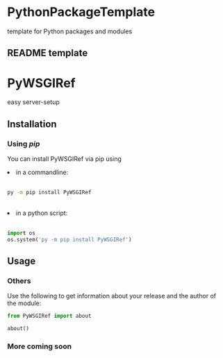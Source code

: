 # PythonPackageTemplate
template for Python packages and modules

## README template
# PyWSGIRef
easy server-setup
## Installation
### Using *pip*
You can install PyWSGIRef via pip using
<li>in a commandline:</li><br/>

```bash
py -m pip install PyWSGIRef
```
<br/>
<li>in a python script:</li><br/>

```python
import os
os.system('py -m pip install PyWSGIRef')
```
## Usage
### Others
Use the following to get information about your release and the author of the module:
```python
from PyWSGIRef import about

about()
```
### More coming soon
